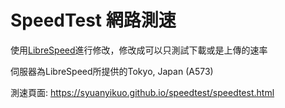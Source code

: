 # SpeedTest 網路測速

使用[LibreSpeed](https://github.com/librespeed/speedtest)進行修改，修改成可以只測試下載或是上傳的速率

伺服器為LibreSpeed所提供的Tokyo, Japan (A573)

測速頁面: https://syuanyikuo.github.io/speedtest/speedtest.html
